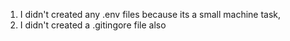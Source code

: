 1) I didn't created any .env files because its a small machine task,
2) I didn't created a .gitingore file also

